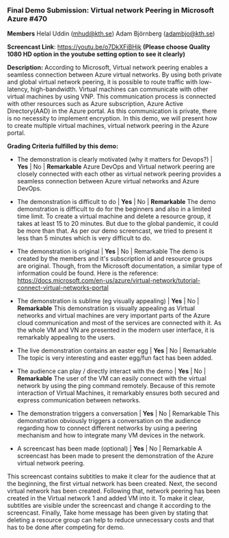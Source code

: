 ### Final Demo Submission: Virtual network Peering in Microsoft Azure #470

**Members**
Helal Uddin (mhud@kth.se)
Adam Björnberg (adambjo@kth.se)

**Screencast Link**: https://youtu.be/o7DkXFiBHjk **(Please choose Quality 1080 HD option in the youtube setting option to see it clearly)**

**Description:**
According to Microsoft, Virtual network peering enables a seamless connection between Azure virtual networks. By using both private and global virtual network peering, it is possible to route traffic with low-latency, high-bandwidth. Virtual machines can communicate with other virtual machines by using VNP. This communication process is connected with other resources such as Azure subscription, Azure Active Directory(AAD) in the Azure portal. As this communication is private, there is no necessity to implement encryption. In this demo, we will present how to create multiple virtual machines, virtual network peering in the Azure portal.


**Grading Criteria fulfilled by this demo:**

- The demonstration is clearly motivated (why it matters for Devops?) | **Yes** | No | **Remarkable**
Azure DevOps and Virtual network peering are closely connected with each other as virtual network peering provides a seamless connection between Azure virtual networks and Azure DevOps.

- The demonstration is difficult to do | **Yes** | No | **Remarkable**
The demo demonstration is difficult to do for the beginners and also in a limited time limit. To create a virtual machine and delete a resource group, it takes at least 15 to 20 minutes. But due to the global pandemic, it could be more than that. As per our demo screencast, we tried to present it less than 5 minutes which is very difficult to do.

- The demonstration is original | **Yes** | No | Remarkable
The demo is created by the members and it's subscription id and resource groups are original. 
Though, from the Microsoft documentation, a similar type of information could be found. Here is the reference: https://docs.microsoft.com/en-us/azure/virtual-network/tutorial-connect-virtual-networks-portal

- The demonstration is sublime (eg visually appealing) | **Yes** | No | **Remarkable**
This demonstration is visually appealing as Virtual networks and virtual machines are very important parts of the Azure cloud communication and most of the services are connected with it. As the whole VM and VN are presented in the modern user interface, it is remarkably appealing to the users.

- The live demonstration contains an easter egg | **Yes** | No | Remarkable
The topic is very interesting and easter egg/fun fact has been added.

- The audience can play / directly interact with the demo | **Yes** | No | **Remarkable**
The user of the VM can easily connect with the virtual network by using the ping command remotely. Because of this remote interaction of Virtual Machines, it remarkably ensures both secured and express communication between networks. 

- The demonstration triggers a conversation | **Yes** | No | Remarkable
This demonstration obviously triggers a conversation on the audience regarding how to connect different networks by using a peering mechanism and how to integrate many VM devices in the network.

- A screencast has been made (optional) | **Yes** | No | Remarkable
A screencast has been made to present the demonstration of the Azure virtual network peering.

This screencast contains subtitles to make it clear for the audience that at the beginning, the first virtual network has been created. Next, the second virtual network has been created. Following that, network peering has been created in the Virtual network 1 and added VM into it. To make it clear, subtitles are visible under the screencast and change it according to the screencast. Finally, Take home message has been given by stating that deleting a resource group can help to reduce unnecessary costs and that has to be done after competing for demo.
